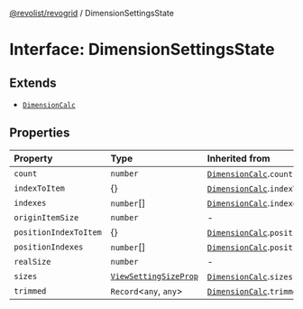 [@revolist/revogrid](README.md) / DimensionSettingsState

# Interface: DimensionSettingsState

## Extends

- [`DimensionCalc`](Interface.DimensionCalc.md)

## Properties

| Property | Type | Inherited from |
| :------ | :------ | :------ |
| `count` | `number` | [`DimensionCalc`](Interface.DimensionCalc.md).`count` |
| `indexToItem` | \{\} | [`DimensionCalc`](Interface.DimensionCalc.md).`indexToItem` |
| `indexes` | `number`[] | [`DimensionCalc`](Interface.DimensionCalc.md).`indexes` |
| `originItemSize` | `number` | - |
| `positionIndexToItem` | \{\} | [`DimensionCalc`](Interface.DimensionCalc.md).`positionIndexToItem` |
| `positionIndexes` | `number`[] | [`DimensionCalc`](Interface.DimensionCalc.md).`positionIndexes` |
| `realSize` | `number` | - |
| `sizes` | [`ViewSettingSizeProp`](Type.ViewSettingSizeProp.md) | [`DimensionCalc`](Interface.DimensionCalc.md).`sizes` |
| `trimmed` | `Record`\<`any`, `any`\> | [`DimensionCalc`](Interface.DimensionCalc.md).`trimmed` |
